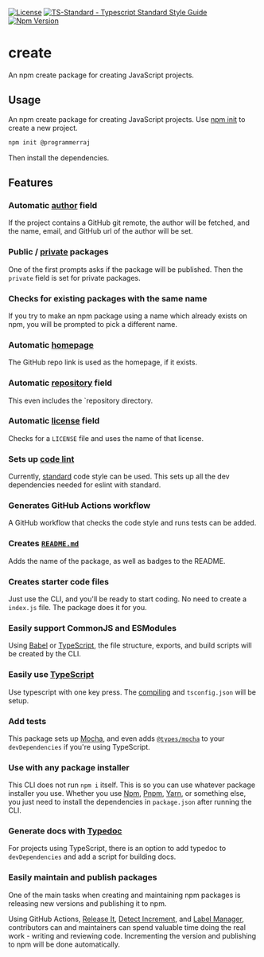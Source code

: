 [![License](https://badgen.net/github/license/ChocolateLoverRaj/create)](https://github.com/ChocolateLoverRaj/create/blob/main/LICENSE)
[![TS-Standard - Typescript Standard Style Guide](https://badgen.net/badge/code%20style/ts-standard/blue?icon=typescript)](https://github.com/standard/ts-standard)
[![Npm Version](https://badgen.net/npm/v/@programmerraj/create)](https://npmjs.com/package/@programmerraj/create)
# create
An npm create package for creating JavaScript projects.

## Usage
An npm create package for creating JavaScript projects.
Use [npm init](https://docs.npmjs.com/cli/v7/commands/npm-init) to create a new project.

```bash
npm init @programmerraj
```

Then install the dependencies.

## Features
### Automatic [author](https://docs.npmjs.com/cli/v7/configuring-npm/package-json#people-fields-author-contributors) field
If the project contains a GitHub git remote, the author will be fetched, and the name, email, and GitHub url of the author will be set.

### Public / [private](https://docs.npmjs.com/cli/v7/configuring-npm/package-json#private) packages
One of the first prompts asks if the package will be published. Then the `private` field is set for private packages.

### Checks for existing packages with the same name
If you try to make an npm package using a name which already exists on npm, you will be prompted to pick a different name.

### Automatic [homepage](https://docs.npmjs.com/cli/v7/configuring-npm/package-json#homepage)
The GitHub repo link is used as the homepage, if it exists.

### Automatic [repository](https://docs.npmjs.com/cli/v7/configuring-npm/package-json#repository) field
This even includes the `repository directory.

### Automatic [license](https://docs.npmjs.com/cli/v7/configuring-npm/package-json#license) field
Checks for a `LICENSE` file and uses the name of that license.

### Sets up [code lint](https://en.wikipedia.org/wiki/Lint_(software))
Currently, [standard](https://standardjs.com/) code style can be used. This sets up all the dev dependencies needed for eslint with standard.

### Generates GitHub Actions workflow
A GitHub workflow that checks the code style and runs tests can be added.

### Creates [`README.md`](https://en.wikipedia.org/wiki/README)
Adds the name of the package, as well as badges to the README.

### Creates starter code files
Just use the CLI, and you'll be ready to start coding. No need to create a `index.js` file. The package does it for you.

### Easily support CommonJS and ESModules
Using [Babel](https://babeljs.io/) or [TypeScript](https://www.typescriptlang.org/), the file structure, exports, and build scripts will be created by the CLI.

### Easily use [TypeScript](https://www.typescriptlang.org/)
Use typescript with one key press. The [compiling](#Easily-support-CommonJS-and-ESModules) and `tsconfig.json` will be setup.

### Add tests
This package sets up [Mocha](https://mochajs.org/), and even adds [`@types/mocha`](https://www.npmjs.com/package/@types/mocha) to your `devDependencies` if you're using TypeScript.

### Use with any package installer
This CLI does not run `npm i` itself. This is so you can use whatever package installer you use. Whether you use [Npm](https://www.npmjs.com/), [Pnpm](https://pnpm.io/), [Yarn](https://yarnpkg.com/), or something else, you just need to install the dependencies in `package.json` after running the CLI.

### Generate docs with [Typedoc](https://typedoc.org/)
For projects using TypeScript, there is an option to add typedoc to `devDependencies` and add a script for building docs.

### Easily maintain and publish packages
One of the main tasks when creating and maintaining npm packages is releasing new versions and publishing it to npm.

Using GitHub Actions, [Release It](https://github.com/release-it/release-it), [Detect Increment](https://github.com/ChocolateLoverRaj/detect-increment), and [Label Manager](https://github.com/ChocolateLoverRaj/label-manager), contributors can and maintainers can spend valuable time doing the real work - writing and reviewing code. Incrementing the version and publishing to npm will be done automatically. 
